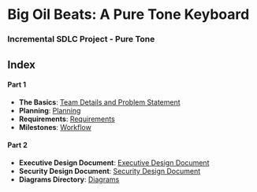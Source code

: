 # Big Oil Beats: A Pure Tone Keyboard
### Incremental SDLC Project - Pure Tone 

## Index
#### Part 1
- **The Basics**:  [Team Details and Problem Statement]() <br>
- **Planning**:  [Planning]() <br>
- **Requirements**:  [Requirements]() <br>
- **Milestones**:  [Workflow]()

#### Part 2
- **Executive Design Document**:  [Executive Design Document]() <br>
- **Security Design Document**:  [Security Design Document]() <br>
- **Diagrams Directory**:  [Diagrams]() <br>
